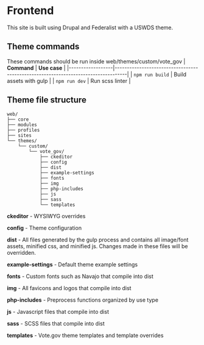 # Frontend
This site is built using Drupal and Federalist with a USWDS theme.

## Theme commands
These commands should be run inside web/themes/custom/vote_gov
| **Command**      | **Use case**                                                                      |
|------------------|-----------------------------------------------------------------------------------|
| `npm run build`  | Build assets with gulp                                                            |
| `npm run dev`    | Run scss linter                                                                   |

## Theme file structure
```
web/
├── core
├── modules
├── profiles
├── sites
└── themes/
    └── custom/
        └── vote_gov/
            ├── ckeditor
            ├── config
            ├── dist
            ├── example-settings
            ├── fonts
            ├── img
            ├── php-includes
            ├── js
            ├── sass
            └── templates
```
**ckeditor** - WYSIWYG overrides

**config** - Theme configuration

**dist** - All files generated by the gulp process and contains all image/font assets, minified css, and minified js. Changes made in these files will be overridden. 

**example-settings** - Default theme example settings

**fonts** - Custom fonts such as Navajo that compile into dist

**img** - All favicons and logos that compile into dist

**php-includes** - Preprocess functions organized by use type

**js** - Javascript files that compile into dist

**sass** - SCSS files that compile into dist

**templates** - Vote.gov theme templates and template overrides

